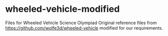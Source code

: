 # wheeled-vehicle-modified
Files for Wheeled Vehicle Science Olympiad
Original reference files from https://github.com/wolfe3d/wheeled-vehicle modified for our requirements. 
